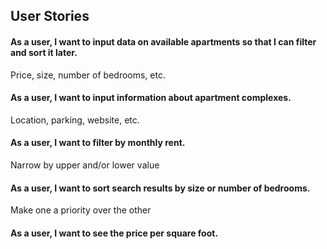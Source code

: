 ## User Stories

#### As a user, I want to input data on available apartments so that I can filter and sort it later.

 Price, size, number of bedrooms, etc.

#### As a user, I want to input information about apartment complexes.

Location, parking, website, etc.

#### As a user, I want to filter by monthly rent.

Narrow by upper and/or lower value

#### As a user, I want to sort search results by size or number of bedrooms.

Make one a priority over the other

#### As a user, I want to see the price per square foot.
